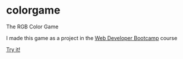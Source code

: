 # colorgame
The RGB Color Game

I made this game as a project in the <a href="https://www.udemy.com/the-web-developer-bootcamp/" tabindex="-1">Web Developer Bootcamp</a> course

<a href="https://colorgamee.netlify.app/">Try it!</a>
